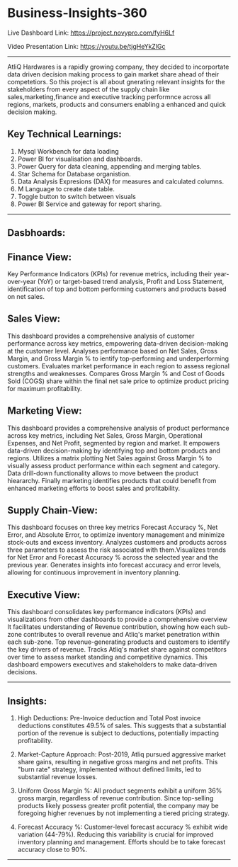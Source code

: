 # Business-Insights-360
Live Dashboard Link: https://project.novypro.com/fyH6Lf

Video Presentation Link: https://youtu.be/tjgHeYkZlGc

------------------------------
AtliQ Hardwares is a rapidly growing company, they decided to incorportate data driven decision making process to gain market share ahead of their competetiors.
So this project is all about gnerating relevant insights for the stakeholders from every aspect of the supply chain like sales,marketing,finance and executive tracking performnce across all regions, markets, products and consumers enabling a enhanced and quick decision making.

Key Technical Learnings:
-------------

1. Mysql Workbench for data loading
2. Power BI for visualisation and dashboards.
3. Power Query for data cleaning, appending and merging tables.
4. Star Schema for Database organistion.
5. Data Analysis Expresions (DAX) for measures and calculated columns.
6. M Language to create date table.
7. Toggle button to switch between visuals
8. Power BI Service and gateway for report sharing.

----------------------------------------------------------------
Dasbhoards:
----------------------------------------------------------------
Finance View:
------------------------------------------------------

Key Performance Indicators (KPIs) for revenue metrics, including their year-over-year (YoY) or target-based trend analysis, Profit and Loss Statement, identification of top and bottom performing customers and products based on net sales.

Sales View:
------------------------------------------------------------------------
This dashboard provides a comprehensive analysis of customer performance across key metrics, empowering data-driven decision-making at the customer level. Analyses performance based on Net Sales, Gross Margin, and Gross Margin % to ientify top-performing and underperforming customers. Evaluates market performance in each region to assess regional strengths and weaknesses. Compares Gross Margin % and Cost of Goods Sold (COGS) share within the final net sale price to optimize product pricing for maximum profitability.

Marketing View:
----------------------------------------------
This dashboard provides a comprehensive analysis of product performance across key metrics, including Net Sales, Gross Margin, Operational Expenses, and Net Profit, segmented by region and market. It empowers data-driven decision-making by identifying top and bottom products and regions. Utilizes a matrix plotting Net Sales against Gross Margin % to visually assess product performance within each segment and category. Data drill-down functionality allows to move between the product hieararchy. Finally marketing identifies products that could benefit from enhanced marketing efforts to boost sales and profitability.

Supply Chain-View:
-------------------------------------------
This dashboard focuses on three key metrics Forecast Accuracy %, Net Error, and Absolute Error, to optimize inventory management and minimize stock-outs and excess inventory. Analyzes customers and products across three parameters to assess the risk associated with them.Visualizes trends for Net Error and Forecast Accuracy % across the selected year and the previous year. Generates insights into forecast accuracy and error levels, allowing for continuous improvement in inventory planning.

Executive View:
-------------------------------------------------
This dashboard consolidates key performance indicators (KPIs) and visualizations from other dashboards to provide a comprehensive overview It facilitates understanding of Revenue contribution, showing how each sub-zone contributes to overall revenue and Atliq's market penetration within each sub-zone. Top revenue-generating products and customers to identify the key drivers of revenue. Tracks Atliq's market share against competitors over time to assess market standing and competitive dynamics. This dashboard empowers executives and stakeholders to make data-driven decisions.

--------------------------------------
Insights:
------------------------------------------------


1. High Deductions:
Pre-Invoice deduction and Total Post invoice deductions constitutes 49.5% of sales. This suggests that a substantial portion of the revenue is subject to deductions, potentially impacting profitability.

2. Market-Capture Approach:
Post-2019, Atliq pursued aggressive market share gains, resulting in negative gross margins and net profits. This "burn rate" strategy, implemented without defined limits, led to substantial revenue losses.

3. Uniform Gross Margin %:
All product segments exhibit a uniform 36% gross margin, regardless of revenue contribution. Since top-selling products likely possess greater profit potential, the company may be foregoing higher revenues by not implementing a tiered pricing strategy.

4. Forecast Accuracy %:
Customer-level forecast accuracy % exhibit  wide variation (44-79%). Reducing this variability is crucial for improved inventory planning and management. Efforts should be to take forecast accuracy close to 90%.

--------------------------------------------------------------------------



